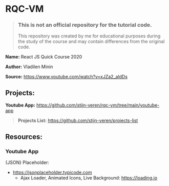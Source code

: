 # RQC-VM

> ### This is not an official repository for the tutorial code.
> This repository was created by me for educational purposes during the study of the course and may contain differences from the original code.

**Name:** React JS Quick Course 2020

**Author:** Vladilen Minin

**Source:** https://www.youtube.com/watch?v=xJZa2_aldDs

## Projects:

**Youtube App:** https://github.com/stijn-veren/rqc-vm/tree/main/youtube-app

> **Projects List:** https://github.com/stijn-veren/projects-list

## Resources:

### Youtube App

{JSON} Placeholder:

- https://jsonplaceholder.typicode.com
  - Ajax Loader, Animated Icons, Live Background: https://loading.io
